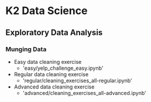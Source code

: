 # K2 Data Science
## Exploratory Data Analysis
### Munging Data

* Easy data cleaning exercise
  - 'easy/yelp_challenge_easy.ipynb'
* Regular data cleaning exercise
  - 'regular/cleaning_exercises_all-regular.ipynb' 
* Advanced data cleaning exercise
  - 'advanced/cleaning_exercises_all-advanced.ipynb'
